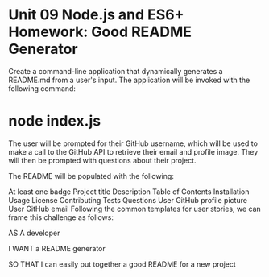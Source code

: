 # Unit 09 Node.js and ES6+ Homework: Good README Generator

Create a command-line application that dynamically generates a README.md from a user's input. The application will be invoked with the following command:

# node index.js

The user will be prompted for their GitHub username, which will be used to make a call to the GitHub API to retrieve their email and profile image. They will then be prompted with questions about their project.

The README will be populated with the following:

At least one badge
Project title
Description
Table of Contents
Installation
Usage
License
Contributing
Tests
Questions
User GitHub profile picture
User GitHub email
Following the common templates for user stories, we can frame this challenge as follows:

AS A developer

I WANT a README generator

SO THAT I can easily put together a good README for a new project